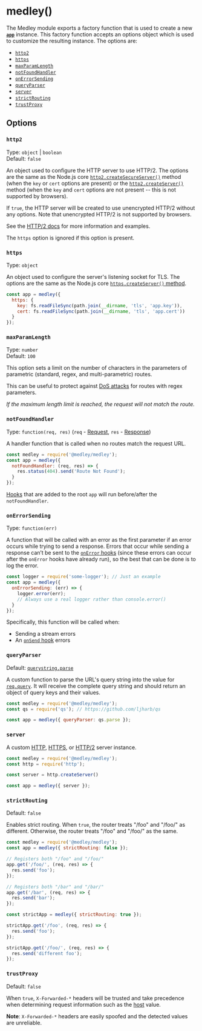 # medley()

The Medley module exports a factory function that is used to create a new
[**`app`**](App.md) instance. This factory function accepts an options
object which is used to customize the resulting instance. The options are:

+ [`http2`](#http2)
+ [`https`](#https)
+ [`maxParamLength`](#maxparamlength)
+ [`notFoundHandler`](#notfoundhandler)
+ [`onErrorSending`](#onerrorsending)
+ [`queryParser`](#queryparser)
+ [`server`](#server)
+ [`strictRouting`](#strictrouting)
+ [`trustProxy`](#trustproxy)

## Options

### `http2`

Type: `object` | `boolean`<br>
Default: `false`

An object used to configure the HTTP server to use HTTP/2. The options are the
same as the Node.js core
[`http2.createSecureServer()`](https://nodejs.org/api/http2.html#http2_http2_createsecureserver_options_onrequesthandler)
method (when the `key` or `cert` options are present) or the
[`http2.createServer()`](https://nodejs.org/api/http2.html#http2_http2_createserver_options_onrequesthandler)
method (when the `key` and `cert` options are not present -- this is not supported by browsers).

If `true`, the HTTP server will be created to use unencrypted HTTP/2 without
any options. Note that unencrypted HTTP/2 is not supported by browsers.

See the [HTTP/2 docs](HTTP2.md) for more information and examples.

The `https` option is ignored if this option is present.

### `https`

Type: `object`

An object used to configure the server's listening socket for TLS. The options
are the same as the Node.js core
[`https.createServer()` method](https://nodejs.org/api/https.html#https_https_createserver_options_requestlistener).

```js
const app = medley({
  https: {
    key: fs.readFileSync(path.join(__dirname, 'tls', 'app.key')),
    cert: fs.readFileSync(path.join(__dirname, 'tls', 'app.cert'))
  }
});
```

### `maxParamLength`

Type: `number`<br>
Default: `100`

This option sets a limit on the number of characters in the parameters of
parametric (standard, regex, and multi-parametric) routes.

This can be useful to protect against [DoS attacks](https://www.owasp.org/index.php/Regular_expression_Denial_of_Service_-_ReDoS)
for routes with regex parameters.

*If the maximum length limit is reached, the request will not match the route.*

### `notFoundHandler`

Type: `function(req, res)` (`req` - [Request](Request.md), `res` - [Response](Response.md))

A handler function that is called when no routes match the request URL.

```js
const medley = require('@medley/medley');
const app = medley({
  notFoundHandler: (req, res) => {
    res.status(404).send('Route Not Found');
  }
});
```

[Hooks](Hooks.md) that are added to the root `app` will run before/after the `notFoundHandler`.

### `onErrorSending`

Type: `function(err)`

A function that will be called with an error as the first parameter if an error occurs
while trying to send a response. Errors that occur while sending a response can’t be
sent to the [`onError` hooks](Hooks.md#onError-hook) (since these errors can occur
after the `onError` hooks have already run), so the best that can be done is to
log the error.

```js
const logger = require('some-logger'); // Just an example
const app = medley({
  onErrorSending: (err) => {
    logger.error(err);
    // Always use a real logger rather than console.error()
  }
});
```

Specifically, this function will be called when:

+ Sending a stream errors
+ An [`onSend` hook](Hooks.md#onSend-hook) errors

### `queryParser`

Default: [`querystring.parse`](https://nodejs.org/dist/latest/docs/api/querystring.html#querystring_querystring_parse_str_sep_eq_options)

A custom function to parse the URL's query string into the value for
[`req.query`](Request.md#reqquery). It will receive the complete query
string and should return an object of query keys and their values.

```js
const medley = require('@medley/medley');
const qs = require('qs'); // https://github.com/ljharb/qs

const app = medley({ queryParser: qs.parse });
```

### `server`

A custom [HTTP](https://nodejs.org/api/http.html#http_class_http_server),
[HTTPS](https://nodejs.org/api/https.html#https_class_https_server), or
[HTTP/2](https://nodejs.org/api/http2.html#http2_class_http2secureserver)
server instance.

```js
const medley = require('@medley/medley');
const http = require('http');

const server = http.createServer()

const app = medley({ server });
```

### `strictRouting`

Default: `false`

Enables strict routing. When `true`, the router treats "/foo" and "/foo/" as
different. Otherwise, the router treats "/foo" and "/foo/" as the same.

```js
const medley = require('@medley/medley');
const app = medley({ strictRouting: false });

// Registers both "/foo" and "/foo/"
app.get('/foo/', (req, res) => {
  res.send('foo');
});

// Registers both "/bar" and "/bar/"
app.get('/bar', (req, res) => {
  res.send('bar');
});

const strictApp = medley({ strictRouting: true });

strictApp.get('/foo', (req, res) => {
  res.send('foo');
});

strictApp.get('/foo/', (req, res) => {
  res.send('different foo');
});
```

### `trustProxy`

Default: `false`

When `true`, `X-Forwarded-*` headers will be trusted and take precedence when
determining request information such as the [host](Request.md#reqhost) value.

**Note**: `X-Forwarded-*` headers are easily spoofed and the detected values are unreliable.
